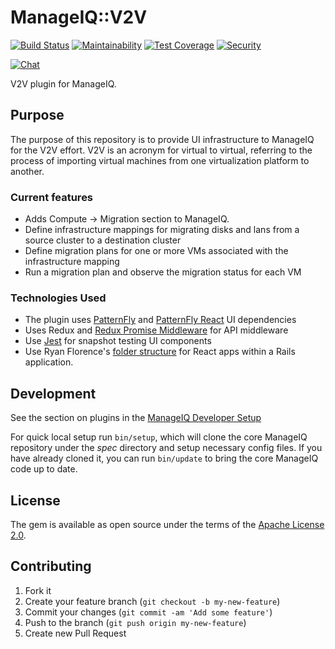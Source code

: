 # ManageIQ::V2V

[![Build Status](https://travis-ci.com/ManageIQ/manageiq-v2v.svg?branch=lasker)](https://travis-ci.com/ManageIQ/manageiq-v2v)
[![Maintainability](https://api.codeclimate.com/v1/badges/d274780431ba0f2adc35/maintainability)](https://codeclimate.com/github/ManageIQ/manageiq-v2v/maintainability)
[![Test Coverage](https://api.codeclimate.com/v1/badges/d274780431ba0f2adc35/test_coverage)](https://codeclimate.com/github/ManageIQ/manageiq-v2v/test_coverage)
[![Security](https://hakiri.io/github/ManageIQ/manageiq-v2v/lasker.svg)](https://hakiri.io/github/ManageIQ/manageiq-v2v/lasker)

[![Chat](https://badges.gitter.im/Join%20Chat.svg)](https://gitter.im/ManageIQ/v2v?utm_source=badge&utm_medium=badge&utm_campaign=pr-badge&utm_content=badge)

V2V plugin for ManageIQ.

## Purpose

The purpose of this repository is to provide UI infrastructure to ManageIQ for the V2V effort. V2V is an acronym for virtual to virtual, referring to the process of importing virtual machines from one virtualization platform to another.

### Current features

* Adds Compute -> Migration section to ManageIQ.
* Define infrastructure mappings for migrating disks and lans from a source cluster to a destination cluster
* Define migration plans for one or more VMs associated with the infrastructure mapping
* Run a migration plan and observe the migration status for each VM

### Technologies Used

* The plugin uses [PatternFly](https://github.com/patternfly/patternfly) and [PatternFly React](https://github.com/patternfly/patternfly-react) UI dependencies
* Uses Redux and [Redux Promise Middleware](https://github.com/pburtchaell/redux-promise-middleware) for API middleware
* Use [Jest](https://facebook.github.io/jest/) for snapshot testing UI components
* Use Ryan Florence's [folder structure](https://gist.github.com/ryanflorence/daafb1e3cb8ad740b346) for React apps within a Rails application.

## Development

See the section on plugins in the [ManageIQ Developer Setup](http://manageiq.org/docs/guides/developer_setup/plugins)

For quick local setup run `bin/setup`, which will clone the core ManageIQ repository under the *spec* directory and setup necessary config files. If you have already cloned it, you can run `bin/update` to bring the core ManageIQ code up to date.

## License

The gem is available as open source under the terms of the [Apache License 2.0](http://www.apache.org/licenses/LICENSE-2.0).

## Contributing

1. Fork it
2. Create your feature branch (`git checkout -b my-new-feature`)
3. Commit your changes (`git commit -am 'Add some feature'`)
4. Push to the branch (`git push origin my-new-feature`)
5. Create new Pull Request

